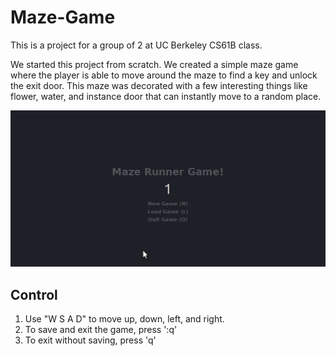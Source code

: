 # Maze-Game
This is a project for a group of 2 at UC Berkeley CS61B class.

We started this project from scratch. We created a simple maze game where the player is able to move around the maze to find a key and unlock the exit door. This maze was decorated with a few interesting things like flower, water, and instance door that can instantly move to a random place.

![](demo.gif)

## Control
1. Use "W S A D" to move up, down, left, and right.
2. To save and exit the game, press ':q'
3. To exit without saving, press 'q'
